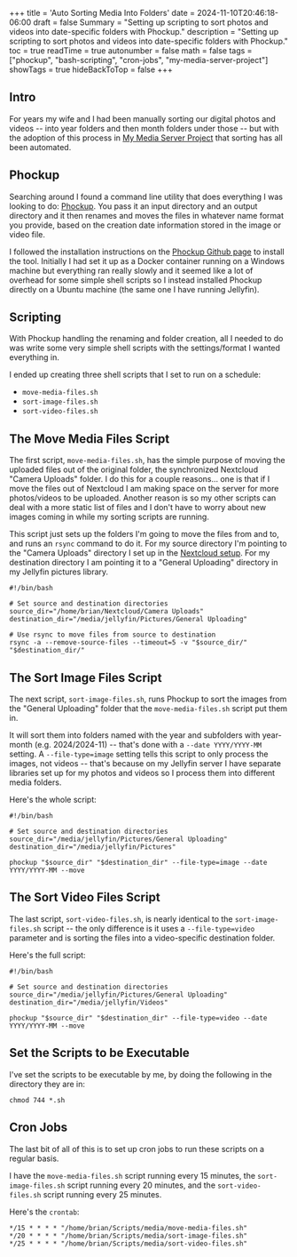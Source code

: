 +++
title = 'Auto Sorting Media Into Folders'
date = 2024-11-10T20:46:18-06:00
draft = false
Summary = "Setting up scripting to sort photos and videos into date-specific folders with Phockup."
description = "Setting up scripting to sort photos and videos into date-specific folders with Phockup."
toc = true
readTime = true
autonumber = false
math = false
tags = ["phockup", "bash-scripting", "cron-jobs", "my-media-server-project"]
showTags = true
hideBackToTop = false
+++
## Intro
For years my wife and I had been manually sorting our digital photos and videos -- into year folders and then month folders under those -- but with the adoption of this process in [My Media Server Project](/posts/my-media-server-project/) that sorting has all been automated.

## Phockup
Searching around I found a command line utility that does everything I was looking to do: [Phockup](https://github.com/ivandokov/phockup).  You pass it an input directory and an output directory and it then renames and moves the files in whatever name format you provide, based on the creation date information stored in the image or video file.  

I followed the installation instructions on the [Phockup Github page](https://github.com/ivandokov/phockup) to install the tool.  Initially I had set it up as a Docker container running on a Windows machine but everything ran really slowly and it seemed like a lot of overhead for some simple shell scripts so I instead installed Phockup directly on a Ubuntu machine (the same one I have running Jellyfin).

## Scripting
With Phockup handling the renaming and folder creation, all I needed to do was write some very simple shell scripts with the settings/format I wanted everything in.

I ended up creating three shell scripts that I set to run on a schedule:
* `move-media-files.sh`
* `sort-image-files.sh`
* `sort-video-files.sh`

## The Move Media Files Script
The first script, `move-media-files.sh`, has the simple purpose of moving the uploaded files out of the original folder, the synchronized Nextcloud "Camera Uploads" folder.  I do this for a couple reasons... one is that if I move the files out of Nextcloud I am making space on the server for more photos/videos to be uploaded.  Another reason is so my other scripts can deal with a more static list of files and I don't have to worry about new images coming in while my sorting scripts are running.

This script just sets up the folders I'm going to move the files from and to, and runs an `rsync` command to do it.  For my source directory I'm pointing to the "Camera Uploads" directory I set up in the [Nextcloud setup](/posts/setting-up-nextcloud/).  For my destination directory I am pointing it to a "General Uploading" directory in my Jellyfin pictures library.
```
#!/bin/bash

# Set source and destination directories
source_dir="/home/brian/Nextcloud/Camera Uploads"
destination_dir="/media/jellyfin/Pictures/General Uploading"

# Use rsync to move files from source to destination
rsync -a --remove-source-files --timeout=5 -v "$source_dir/" "$destination_dir/"
```

## The Sort Image Files Script
The next script, `sort-image-files.sh`, runs Phockup to sort the images from the "General Uploading" folder that the `move-media-files.sh` script put them in.  

It will sort them into folders named with the year and subfolders with year-month (e.g. 2024/2024-11) -- that's done with a `--date YYYY/YYYY-MM` setting.  A `--file-type=image` setting tells this script to only process the images, not videos -- that's because on my Jellyfin server I have separate libraries set up for my photos and videos so I process them into different media folders.

Here's the whole script:
```
#!/bin/bash

# Set source and destination directories
source_dir="/media/jellyfin/Pictures/General Uploading"
destination_dir="/media/jellyfin/Pictures"

phockup "$source_dir" "$destination_dir" --file-type=image --date YYYY/YYYY-MM --move
```

## The Sort Video Files Script

The last script, `sort-video-files.sh`, is nearly identical to the `sort-image-files.sh` script -- the only difference is it uses a `--file-type=video` parameter and is sorting the files into a video-specific destination folder.

Here's the full script:
```
#!/bin/bash

# Set source and destination directories
source_dir="/media/jellyfin/Pictures/General Uploading"
destination_dir="/media/jellyfin/Videos"

phockup "$source_dir" "$destination_dir" --file-type=video --date YYYY/YYYY-MM --move
```
## Set the Scripts to be Executable
I've set the scripts to be executable by me, by doing the following in the directory they are in:
```
chmod 744 *.sh
```

## Cron Jobs
The last bit of all of this is to set up cron jobs to run these scripts on a regular basis.  

I have the `move-media-files.sh` script running every 15 minutes, the `sort-image-files.sh` script running every 20 minutes, and the `sort-video-files.sh` script running every 25 minutes.

Here's the `crontab`: 
```
*/15 * * * * "/home/brian/Scripts/media/move-media-files.sh"
*/20 * * * * "/home/brian/Scripts/media/sort-image-files.sh"
*/25 * * * * "/home/brian/Scripts/media/sort-video-files.sh"
```